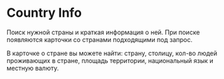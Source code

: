 # Country Info

Поиск нужной страны и краткая информация о ней.
При поиске появляются карточки со странами подходящими под запрос.

В карточке о стране вы можете найти: страну, столицу, кол-во людей проживающих в стране, площадь территории, национальный язык и местную валюту. 
